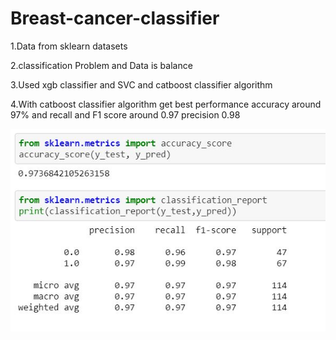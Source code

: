 # Breast-cancer-classifier
1.Data from sklearn datasets

2.classification Problem and Data is balance

3.Used xgb classifier and SVC and catboost classifier algorithm

4.With catboost classifier algorithm get best performance accuracy around 97% and  recall  and F1 score around 0.97 precision 0.98


![](output.JPG)

